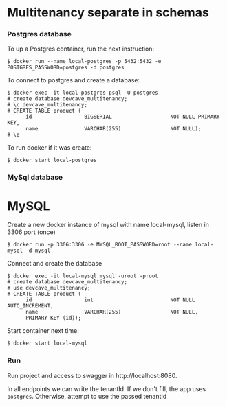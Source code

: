 # Multitenancy separate in schemas

### Postgres database

To up a Postgres container, run the next instruction:
```
$ docker run --name local-postgres -p 5432:5432 -e POSTGRES_PASSWORD=postgres -d postgres
``` 

To connect to postgres and create a database:

```
$ docker exec -it local-postgres psql -U postgres
# create database devcave_multitenancy;
# \c devcave_multitenancy;
# CREATE TABLE product (
      id                 BIGSERIAL                   NOT NULL PRIMARY KEY,
      name               VARCHAR(255)                NOT NULL);
# \q      
```

To run docker if it was create:

```
$ docker start local-postgres
```


### MySql database
# MySQL

Create a new docker instance of mysql with name local-mysql, listen in 3306 port (once)

```
$ docker run -p 3306:3306 -e MYSQL_ROOT_PASSWORD=root --name local-mysql -d mysql
```

Connect and create the database

```
$ docker exec -it local-mysql mysql -uroot -proot
# create database devcave_multitenancy;
# use devcave_multitenancy;
# CREATE TABLE product (
      id                 int                         NOT NULL AUTO_INCREMENT,
      name               VARCHAR(255)                NOT NULL,
      PRIMARY KEY (id));

```

Start container next time:
```
$ docker start local-mysql
```

### Run

Run project and access to swagger in http://localhost:8080. 

In all endpoints we can write the tenantId. If we don't fill, the app uses `postgres`. Otherwise, attempt to use the passed tenantId


